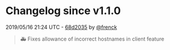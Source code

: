 # Changelog since v1.1.0

2019/05/16 21:24 UTC - [68d2035](https://github.com/hassio-addons/addon-adguard-home/commit/68d203550a443316659bd346b6966c07b636e529) by [@frenck](https://github.com/frenck)
> :ambulance: Fixes allowance of incorrect hostnames in client feature 

